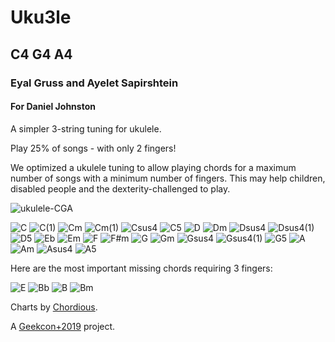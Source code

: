 # Uku3le
## C4 G4 A4
### Eyal Gruss and Ayelet Sapirshtein
#### For Daniel Johnston

A simpler 3-string tuning for ukulele.

Play 25% of songs - with only 2 fingers!

We optimized a ukulele tuning to allow playing chords for a maximum number of songs with a minimum number of fingers.
This may help children, disabled people and the dexterity-challenged to play.

![ukulele-CGA](./assets/ukulele-CGA.jpg)

![C](./assets/00_C.svg)
![C(1)](./assets/01_C(1).svg)
![Cm](./assets/02_Cm.svg)
![Cm(1)](./assets/03_Cm(1).svg)
![Csus4](./assets/04_Csus4.svg)
![C5](./assets/05_C5.svg)
![D](./assets/06_D.svg)
![Dm](./assets/07_Dm.svg)
![Dsus4](./assets/08_Dsus4.svg)
![Dsus4(1)](./assets/09_Dsus4(1).svg)
![D5](./assets/10_D5.svg)
![Eb](./assets/11_Eb.svg)
![Em](./assets/12_Em.svg)
![F](./assets/13_F.svg)
![F#m](./assets/14_F%23m.svg)
![G](./assets/15_G.svg)
![Gm](./assets/16_Gm.svg)
![Gsus4](./assets/17_Gsus4.svg)
![Gsus4(1)](./assets/18_Gsus4(1).svg)
![G5](./assets/19_G5.svg)
![A](./assets/20_A.svg)
![Am](./assets/21_Am.svg)
![Asus4](./assets/22_Asus2.svg)
![A5](./assets/23_A5.svg)

Here are the most important missing chords requiring 3 fingers:

![E](./assets/24_E.svg)
![Bb](./assets/25_Bb.svg)
![B](./assets/26_B.svg)
![Bm](./assets/27_Bm.svg)

Charts by [Chordious](https://chordious.com).

A [Geekcon+2019](https://geekcon.org/geekcon-plus-2019) project.
